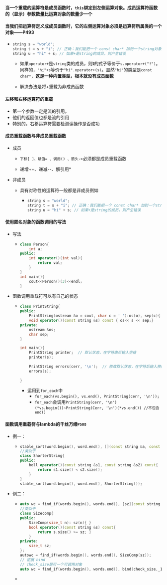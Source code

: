 #### 当一个重载的运算符是成员函数时，`this`绑定到左侧运算对象。成员运算符函数的（显示）参数数量比运算对象的数量少一个

#### 当我们把运算符定义成成员函数时，它的左侧运算对象必须是运算符所属类的一个对象——P493

- ```c++
  string s = "world";
  string t = s + "i"; // 正确：我们能把一个 const char* 加到一个string对象中
  string u = "hi" + s; // 如果+是string的成员，则产生错误
  ```

  - 如果`operator+`是`string`类的成员，则**t**的式子等价于`s.operator+("!")`。同样的，`"hi"+s`等价于`"hi".operator+(s)`。显然`"hi"`的类型是`const char*`，**这是一种内置类型，根本就没有成员函数**

  - 解决办法是将+重载为非成员函数

#### 左移和右移运算符的重载

- 第一个参数一定是流的引用。
- 他们的返回值也都是流的引用
- 特别的，右移运算符需要检测读操作是否成功

#### 成员重载函数与非成员重载函数

- 成员

  - `下标[ ]、赋值= 、调用() 、箭头->`必须都是成员重载函数

  - 递增++、递减--、解引用*

- 非成员

  - 具有对称性的运算符一般都是非成员例如

    - ```c++
      string s = "world";
      string t = s + "i"; // 正确：我们能把一个 const char* 加到一个string对象中
      string u = "hi" + s; // 如果+是string的成员，则产生错误
      ```

#### 使用匿名对象的函数调用的写法

- 写法

  - ```c++
    class Person{
        int a;
    public:
        int operator()(int val){
            return val;
        }
    }
    int main(){
        cout<<Person()(3)<<endl;
    }
    ```

- 函数调用重载符可以有自己的状态

  - ```c++
    class PrintString{
    public:
       	PrintString(ostream &o = cout, char c = ' '):os(o), sep(c){ }
    	void operator()(const string &s) const { os<< s << sep;}
    private:
        ostream &os;
        char sep;
    }
    
    int main(){
        PrintString printer;  // 默认状态，在字符串后输入空格
        printer(s);
        
        PrintString errors(cerr, '\n');  // 修改默认状态，在字符后输入换行符
        errors(s);
        
    }
    ```

    - 运用到`for_each`中
      - `for_each(vs.begin(), vs.end(), PrintString(cerr, '\n'));`
      - `for_each`会调用`PrintString(cerr, '\n')(*vs.begin())~PrintString(Cerr, '\n')(*vs.end()) //不包含end()`

#### 函数调用重载符与lambda的千丝万缕`P508`

- 例一：

  - ```c++
    stable_sort(word.begin(), word.end(), [](const string &a, const string &b) {return a.size() < b.size()});
    //类似于
    class ShorterString{
    public:
        boll operator()(const string &s1, const string &s2) const{
            return s1.size() < s2.size();
        }
    }
    stable_sort(word.begin(), word.end(), ShorterString());
    ```

- 例二：

  - ```c++
    auto wc = find_if(words.begin(), words.end(), [sz](const string &a) { return a.size() >= sz;});
    //类似于
    class Sizecomp{
    public:
        SizeComp(size_t n): sz(n){ }
        bool operator()(const string &s) const{
            return s.size() >= sz; }
        }
    private:
    	size_t sz;
    };
    autowc = find_if(words.begin(), words.end(), SizeComp(sz));
    // 拓展 bind
    // check_size是可一个可调用对象
    auto wc = find_if(words.begin(), words.end(), bind(check_size,_1, sz));
    ```

  - 

